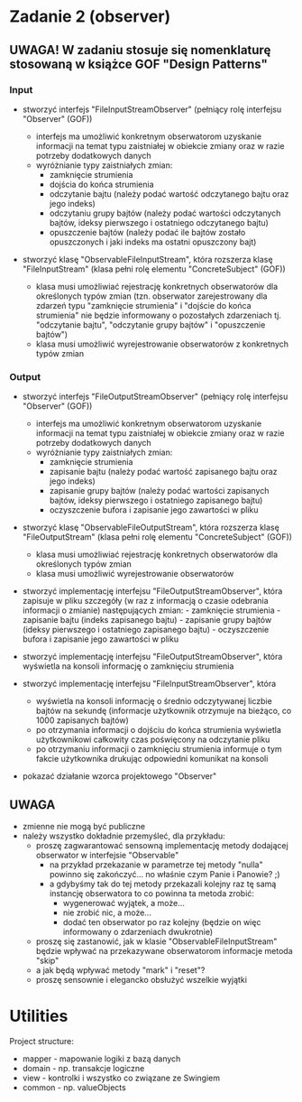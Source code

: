 ﻿# Zadanie 2 (observer)

## UWAGA! W zadaniu stosuje się nomenklaturę stosowaną w książce GOF "Design Patterns"

### Input

-	stworzyć interfejs "FileInputStreamObserver" (pełniący rolę interfejsu "Observer" (GOF))
    -	interfejs ma umożliwić konkretnym obserwatorom uzyskanie informacji na
        temat typu zaistniałej w obiekcie zmiany oraz w razie potrzeby dodatkowych danych
    -	wyróżnianie typy zaistniałych zmian:
        -	zamknięcie strumienia
        -	dojścia do końca strumienia
        -	odczytanie bajtu (należy podać wartość odczytanego bajtu oraz jego indeks)
        -	odczytaniu grupy bajtów (należy podać wartości odczytanych bajtów, ideksy pierwszego i ostatniego odczytanego bajtu)
        -	opuszczenie bajtów (należy podać ile bajtów zostało opuszczonych i jaki indeks ma ostatni opuszczony bajt)

-	stworzyć klasę "ObservableFileInputStream", która rozszerza klasę "FileInputStream" (klasa pełni rolę elementu "ConcreteSubject" (GOF))
    -	klasa musi umożliwiać rejestrację konkretnych obserwatorów dla
        określonych typów zmian (tzn. obserwator zarejestrowany dla zdarzeń
        typu "zamknięcie strumienia" i "dojście do końca strumienia" nie
        będzie informowany o pozostałych zdarzeniach tj. "odczytanie bajtu",
        "odczytanie grupy bajtów" i "opuszczenie bajtów")
    - klasa musi umożliwić wyrejestrowanie obserwatorów z konkretnych typów zmian


### Output
-	stworzyć interfejs "FileOutputStreamObserver" (pełniący rolę interfejsu "Observer" (GOF))
    -	interfejs ma umożliwić konkretnym obserwatorom uzyskanie informacji na
        temat typu zaistniałej w obiekcie zmiany oraz w razie potrzeby dodatkowych danych
    -	wyróżnianie typy zaistniałych zmian:
        -	zamknięcie strumienia
        -	zapisanie bajtu (należy podać wartość zapisanego bajtu oraz jego indeks)
        -	zapisanie grupy bajtów (należy podać wartości zapisanych bajtów, ideksy pierwszego i ostatniego zapisanego bajtu)
        -	oczyszczenie bufora i zapisanie jego zawartości w pliku

-	stworzyć klasę "ObservableFileOutputStream", która rozszerza klasę
    "FileOutputStream" (klasa pełni rolę elementu "ConcreteSubject" (GOF))
    - klasa musi umożliwiać rejestrację konkretnych obserwatorów dla określonych typów zmian
    - klasa musi umożliwić wyrejestrowanie obserwatorów

-	stworzyć implementację interfejsu "FileOutputStreamObserver", która
    zapisuje w pliku szczegóły (w raz z informacją o czasie odebrania
    informacji o zmianie) następujących zmian:
        -	zamknięcie strumienia
        -	zapisanie bajtu (indeks zapisanego bajtu)
        -	zapisanie grupy bajtów (ideksy pierwszego i ostatniego zapisanego bajtu)
        -	oczyszczenie bufora i zapisanie jego zawartości w pliku

-	stworzyć implementację interfejsu "FileOutputStreamObserver", która
    wyświetla na konsoli informację o zamknięciu strumienia

-	stworzyć implementację interfejsu "FileInputStreamObserver", która
    -	wyświetla na konsoli informację o średnio odczytywanej liczbie bajtów na sekundę (informacje użytkownik otrzymuje na bieżąco, co 1000 zapisanych bajtów)
    -	po otrzymania informacji o dojściu do końca strumienia wyświetla użytkownikowi całkowity czas poświęcony na odczytanie pliku
    -	po otrzymaniu informacji o zamknięciu strumienia informuje o tym fakcie użytkownika drukując odpowiedni komunikat na konsoli
-	pokazać działanie wzorca projektowego "Observer"

## UWAGA

-	zmienne nie mogą być publiczne
-	należy wszystko dokładnie przemyśleć, dla przykładu:
    -	proszę zagwarantować sensowną implementację metody dodającej obserwator w interfejsie "Observable"
        -	na przykład przekazanie w parametrze tej metody "nulla" powinno się zakończyć... no właśnie czym Panie i Panowie? ;)
        -	a gdybyśmy tak do tej metody przekazali kolejny raz tę samą instancję obserwatora to co powinna ta metoda zrobić:
            - wygenerować wyjątek, a może...
            - nie zrobić nic, a może...
            - dodać ten obserwator po raz kolejny (będzie on więc informowany o zdarzeniach dwukrotnie)
    - proszę się zastanowić, jak w klasie "ObservableFileInputStream" będzie
        wpływać na przekazywane obserwatorom informacje metoda "skip"
    -	a jak będą wpływać metody "mark" i "reset"?
    -	proszę sensownie i elegancko obsłużyć wszelkie wyjątki
    
# Utilities

Project structure:
 - mapper - mapowanie logiki z bazą danych
 - domain - np. transakcje logiczne
 - view - kontrolki i wszystko co związane ze Swingiem
 - common - np. valueObjects